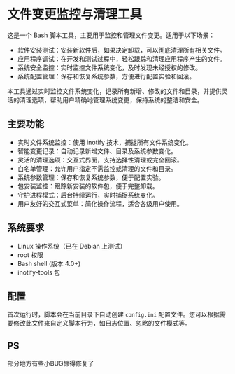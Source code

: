 # 文件变更监控与清理工具

这是一个 Bash 脚本工具，主要用于监控和管理文件变更。适用于以下场景：

- 软件安装测试：安装新软件后，如果决定卸载，可以彻底清理所有相关文件。
- 应用程序调试：在开发和测试过程中，轻松跟踪和清理应用程序产生的文件。
- 系统安全监控：实时监控文件系统变化，及时发现未经授权的修改。
- 系统配置管理：保存和恢复系统参数，方便进行配置实验和回滚。

本工具通过实时监控文件系统变化，记录所有新增、修改的文件和目录，并提供灵活的清理选项，帮助用户精确地管理系统变更，保持系统的整洁和安全。

## 主要功能

- 实时文件系统监控：使用 inotify 技术，捕捉所有文件系统变化。
- 智能变更记录：自动记录新增文件、目录及系统参数变化。
- 灵活的清理选项：交互式界面，支持选择性清理或完全回滚。
- 白名单管理：允许用户指定不需监控或清理的文件和目录。
- 系统参数管理：保存和恢复系统参数，便于配置实验。
- 包安装监控：跟踪新安装的软件包，便于完整卸载。
- 守护进程模式：后台持续运行，实时捕捉系统变化。
- 用户友好的交互式菜单：简化操作流程，适合各级用户使用。

## 系统要求

- Linux 操作系统（已在 Debian 上测试）
- root 权限
- Bash shell (版本 4.0+)
- inotify-tools 包

## 配置

首次运行时，脚本会在当前目录下自动创建 `config.ini` 配置文件。您可以根据需要修改此文件来自定义脚本行为，如日志位置、忽略的文件模式等。

## PS

部分地方有些小BUG懒得修复了
